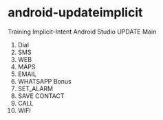 # android-updateimplicit
Training Implicit-Intent Android Studio UPDATE 
Main
1. Dial
2. SMS
3. WEB
4. MAPS
5. EMAIL
6. WHATSAPP 
Bonus
7. SET_ALARM
8. SAVE CONTACT
9. CALL
10. WIFI

